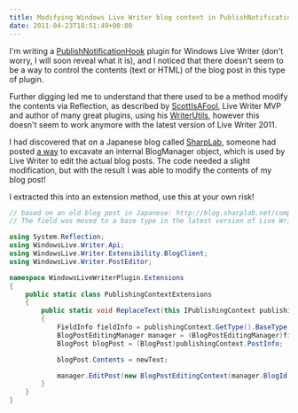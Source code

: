 ```yaml
---
title: Modifying Windows Live Writer blog content in PublishNotificationHook plugins' OnPrePublish
date: 2011-04-23T18:51:49+00:00
---
```

I'm writing a <a href="http://msdn.microsoft.com/en-us/library/ff747355.aspx" target="_blank">PublishNotificationHook</a> plugin for Windows Live Writer (don't worry, I will soon reveal what it is), and I noticed that there doesn't seem to be a way to control the contents (text or HTML) of the blog post in this type of plugin.

<!-- more -->

Further digging led me to understand that there used to be a method modify the contents via Reflection, as described by <a href="http://scottisafooldev.wordpress.com" target="_blank">ScottIsAFool</a>, Live Writer MVP and author of many great plugins, using his <a href="http://scottisafooldev.wordpress.com/2008/06/03/new-writer-plugins-using-the-new-sdk/" target="_blank">WriterUtils</a>, however this doesn't seem to work anymore with the latest version of Live Writer 2011.

I had discovered that on a Japanese blog called <a href="http://blog.sharplab.net/" target="_blank">SharpLab</a>, someone had posted <a href="http://blog.sharplab.net/computer/cprograming/windowslivewriter/433/" target="_blank">a way</a> to excavate an internal BlogManager object, which is used by Live Writer to edit the actual blog posts. The code needed a slight modification, but with the result I was able to modify the contents of my blog post!

I extracted this into an extension method, use this at your own risk!

```csharp
// based on an old blog post in Japanese: http://blog.sharplab.net/computer/cprograming/windowslivewriter/433/
// The field was moved to a base type in the latest version of Live Writer

using System.Reflection;
using WindowsLive.Writer.Api;
using WindowsLive.Writer.Extensibility.BlogClient;
using WindowsLive.Writer.PostEditor;

namespace WindowsLiveWriterPlugin.Extensions
{
    public static class PublishingContextExtensions
    {
        public static void ReplaceText(this IPublishingContext publishingContext, string newText)
        {
            FieldInfo fieldInfo = publishingContext.GetType().BaseType.GetField("_editingContext", BindingFlags.NonPublic | BindingFlags.Instance);
            BlogPostEditingManager manager = (BlogPostEditingManager)fieldInfo.GetValue(publishingContext);
            BlogPost blogPost = (BlogPost)publishingContext.PostInfo;

            blogPost.Contents = newText;

            manager.EditPost(new BlogPostEditingContext(manager.BlogId, blogPost));
        }
    }
}
```
